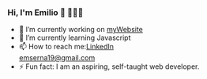 ### Hi, I'm Emilio 👋 👨🏾‍💻

- 🔭 I’m currently working on [myWebsite](https://github.com/emserna19/myWebsite.git)
- 🌱 I’m currently learning Javascript
- 📫 How to reach me:<a href="https://www.linkedin.com/in/emserna/">LinkedIn<a/> <br> emserna19@gmail.com
- ⚡ Fun fact: I am an aspiring, self-taught web developer.
